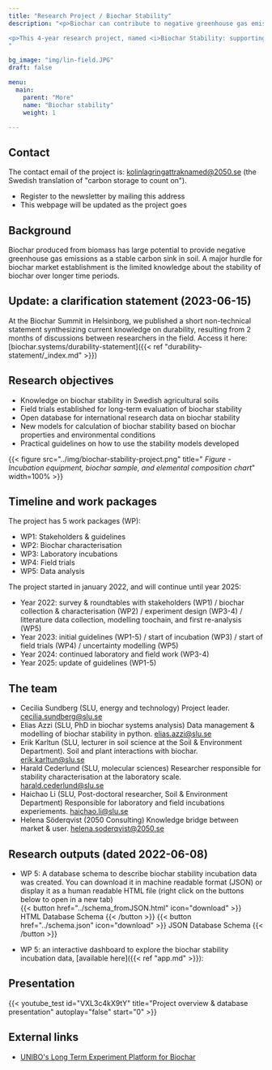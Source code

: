 ```yaml
---
title: "Research Project / Biochar Stability"
description: "<p>Biochar can contribute to negative greenhouse gas emissions in the form of long-term carbon storage. It is important for the development of the biochar market to strengthen the knowledge around biochar stability in soils over long times and to develop ways of accounting for biochar stability. </p>

<p>This 4-year research project, named <i>Biochar Stability: supporting transparent & reliable carbon removal</i>, is funded by the Swedish Energy Agency.<p>
"

bg_image: "img/lin-field.JPG"
draft: false

menu:
  main:
    parent: "More"
    name: "Biochar stability"
    weight: 1

---
```


<div class="col-md-8 text-left">

## Contact

The contact email of the project is: kolinlagringattraknamed@2050.se (the Swedish translation of "carbon storage to count on"). 
* Register to the newsletter by mailing this address 
* This webpage will be updated as the project goes


## Background
Biochar produced from biomass has large potential to provide negative greenhouse gas emissions as a stable carbon sink in soil. A major hurdle for biochar market establishment is the limited knowledge about the stability of biochar over longer time periods.

## Update: a clarification statement (2023-06-15)
At the Biochar Summit in Helsinborg, we published a short non-technical statement synthesizing current knowledge on durability, resulting from 2 months of discussions between researchers in the field. Access it here: [biochar.systems/durability-statement]({{< ref "durability-statement/_index.md" >}})

## Research objectives

* Knowledge on biochar stability in Swedish agricultural soils
* Field trials established for long-term evaluation of biochar stability
* Open database for international research data on biochar stability
* New models for calculation of biochar stability based on biochar properties and environmental conditions
* Practical guidelines on how to use the stability models developed

{{< figure src="../img/biochar-stability-project.png" title=" *Figure - Incubation equipment, biochar sample, and elemental composition chart*" width=100% >}}

## Timeline and work packages

The project has 5 work packages (WP):
* WP1: Stakeholders & guidelines
* WP2: Biochar characterisation
* WP3: Laboratory incubations
* WP4: Field trials
* WP5: Data analysis

The project started in january 2022, and will continue until year 2025:
* Year 2022: survey & roundtables with stakeholders (WP1) / biochar collection & characterisation (WP2) / experiment design (WP3-4) / litterature data collection, modelling toochain, and first re-analysis (WP5)
* Year 2023: initial guidelines (WP1-5) / start of incubation (WP3) / start of field trials (WP4) / uncertainty modelling (WP5)
* Year 2024: continued laboratory and field work (WP3-4)
* Year 2025: update of guidelines (WP1-5) 

## The team 

* Cecilia Sundberg (SLU, energy and technology) Project leader. cecilia.sundberg@slu.se 
* Elias Azzi (SLU, PhD in biochar systems analysis) Data management & modelling of biochar stability in python. elias.azzi@slu.se
* Erik Karltun (SLU, lecturer in soil science at the Soil & Environment Department). Soil and plant interactions with biochar. erik.karltun@slu.se
* Harald Cederlund (SLU, molecular sciences) Researcher responsible for stability characterisation at the laboratory scale. harald.cederlund@slu.se
* Haichao Li (SLU, Post-doctoral researcher, Soil & Environment Department) Responsible for laboratory and field incubations experiements. haichao.li@slu.se
* Helena Söderqvist (2050 Consulting) Knowledge bridge between market & user. helena.soderqvist@2050.se


## Research outputs (dated 2022-06-08)

* WP 5: A database schema to describe biochar stability incubation data was created. You can download it in machine readable format (JSON) or display it as a human readable HTML file (right click on the buttons below to open in a new tab) <br />
{{< button href="../schema_fromJSON.html" icon="download" >}} HTML Database Schema {{< /button >}} {{< button href="../schema.json" icon="download" >}} JSON Database Schema {{< /button >}}


* WP 5: an interactive dashboard to explore the biochar stability incubation data, [available here]({{< ref "app.md" >}}): 
## Presentation 

{{< youtube_test id="VXL3c4kX9tY" title="Project overview & database presentation" autoplay="false" start="0" >}} 

## External links

- [UNIBO's Long Term Experiment Platform for Biochar](https://site.unibo.it/environmental-management-research-group/en/activities/long-term-platform)


<br />
</div>

